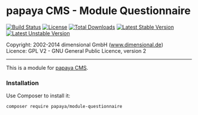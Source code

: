# papaya CMS - Module Questionnaire

[![Build Status](https://travis-ci.org/papayaCMS/papayacms-module-questionnaire.svg?branch=master)](https://travis-ci.org/papayaCMS/papayacms-questionnaire)
[![License](https://poser.pugx.org/papaya/module-questionnaire/license.svg)](https://packagist.org/packages/papaya/module-questionnaire)
[![Total Downloads](https://poser.pugx.org/papaya/module-questionnaire/downloads.svg)](https://packagist.org/packages/papaya/module-questionnaire)
[![Latest Stable Version](https://poser.pugx.org/papaya/module-questionnaire/v/stable.svg)](https://packagist.org/packages/papaya/module-questionnaire)
[![Latest Unstable Version](https://poser.pugx.org/papaya/module-questionnaire/v/unstable.svg)](https://packagist.org/packages/papaya/module-questionnaire)

Copyright: 2002-2014 dimensional GmbH (www.dimensional.de)<br/>
Licence: GPL V2 - GNU General Public Licence, version 2

-----------------------------------------------------------------------

This is a module for [papaya CMS](http://www.papaya.cms.com/).

### Installation

Use Composer to install it:

```
composer require papaya/module-questionnaire
```
